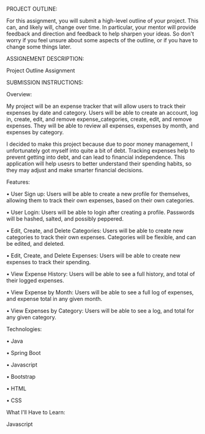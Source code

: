 PROJECT OUTLINE:

For this assignment, you will submit a high-level outline of your project. This can, and likely will, change over time. In particular, your mentor will provide feedback and direction and feedback to help sharpen your ideas. So don't worry if you feel unsure about some aspects of the outline, or if you have to change some things later.

ASSIGNEMENT DESCRIPTION:

Project Outline Assignment


SUBMISSION INSTRUCTIONS:


Overview:

My project will be an expense tracker that will allow users to track their expenses by date and category. Users will be able to create an account, log in, create, edit, and remove expense_categories, create, edit, and remove expenses. They will be able to review all expenses, expenses by month, and expenses by category.

I decided to make this project because due to poor money management, I unfortunately got myself into quite a bit of debt. Tracking expenses help to prevent getting into debt, and can lead to financial independence. This application will help usesrs to better understand their spending habits, so they may adjust and make smarter financial decisions.


Features:

•	User Sign up: Users will be able to create a new profile for themselves, allowing them to track their own expenses, based on their own categories.

•	User Login: Users will be able to login after creating a profile. Passwords will be hashed, salted, and possibly peppered.

•	Edit, Create, and Delete Categories: Users will be able to create new categories to track their own expenses. Categories will be flexible, and can be edited, and deleted.

•	Edit, Create, and Delete Expenses: Users will be able to create new expenses to track their spending. 

•	View Expense History: Users will be able to see a full history, and total of their logged expenses.

•	View Expense by Month: Users will be able to see a full log of expenses, and expense total in any given month.

•	View Expenses by Category: Users will be able to see a log, and total for any given category.



Technologies:

•	Java

•	Spring Boot

•	Javascript

•	Bootstrap

•	HTML

•	CSS


What I'll Have to Learn:

Javascript
